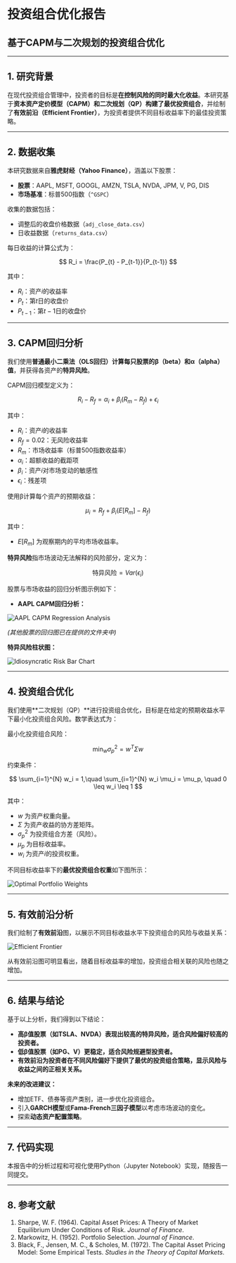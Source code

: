 # 投资组合优化报告

## 基于CAPM与二次规划的投资组合优化

---

## 1. 研究背景
在现代投资组合管理中，投资者的目标是**在控制风险的同时最大化收益**。本研究基于**资本资产定价模型（CAPM）**和**二次规划（QP）**构建了**最优投资组合**，并绘制了**有效前沿（Efficient Frontier）**，为投资者提供不同目标收益率下的最佳投资策略。

---

## 2. 数据收集
本研究数据来自**雅虎财经（Yahoo Finance）**，涵盖以下股票：
- **股票**：AAPL, MSFT, GOOGL, AMZN, TSLA, NVDA, JPM, V, PG, DIS
- **市场基准**：标普500指数（`^GSPC`）

收集的数据包括：
- 调整后的收盘价格数据（`adj_close_data.csv`）
- 日收益数据（`returns_data.csv`）

每日收益的计算公式为：

$$
R_i = \frac{P_{t} - P_{t-1}}{P_{t-1}}
$$

其中：
- $R_i$：资产$i$的收益率
- $P_t$：第$t$日的收盘价
- $P_{t-1}$：第$t-1$日的收盘价

---

## 3. CAPM回归分析
我们使用**普通最小二乘法（OLS回归）**计算每只股票的**β（beta）和α（alpha）值**，并获得各资产的**特异风险**。

CAPM回归模型定义为：

$$
R_i - R_f = \alpha_i + \beta_i (R_m - R_f) + \epsilon_i
$$

其中：
- $R_i$：资产$i$的收益率
- $R_f = 0.02$：无风险收益率
- $R_m$：市场收益率（标普500指数收益率）
- $\alpha_i$：超额收益的截距项
- $\beta_i$：资产$i$对市场变动的敏感性
- $\epsilon_i$：残差项

使用β计算每个资产的预期收益：

$$
\mu_i = R_f + \beta_i(E[R_m] - R_f)
$$

其中：
- $E[R_m]$ 为观察期内的平均市场收益率。

**特异风险**指市场波动无法解释的风险部分，定义为：

$$
\text{特异风险} = Var(\epsilon_i)
$$

股票与市场收益的回归分析图示例如下：

- **AAPL CAPM回归分析：**

![AAPL CAPM Regression Analysis](capm_regression_AAPL.png)

*(其他股票的回归图已在提供的文件夹中)*

**特异风险柱状图：**

![Idiosyncratic Risk Bar Chart](idiosyncratic_risk.png)

---

## 4. 投资组合优化
我们使用**二次规划（QP）**进行投资组合优化，目标是在给定的预期收益水平下最小化投资组合风险。数学表达式为：

最小化投资组合风险：

$$
\min_{w} \sigma_p^2 = w^T \Sigma w
$$

约束条件：

$$
\sum_{i=1}^{N} w_i = 1,\quad \sum_{i=1}^{N} w_i \mu_i = \mu_p, \quad 0 \leq w_i \leq 1
$$

其中：
- $w$ 为资产权重向量。
- $\Sigma$ 为资产收益的协方差矩阵。
- $\sigma_p^2$ 为投资组合方差（风险）。
- $\mu_p$ 为目标收益率。
- $w_i$ 为资产$i$的投资权重。

不同目标收益率下的**最优投资组合权重**如下图所示：

![Optimal Portfolio Weights](optimal_portfolio_weights.png)

---

## 5. 有效前沿分析
我们绘制了**有效前沿**图，以展示不同目标收益水平下投资组合的风险与收益关系：

![Efficient Frontier](efficient_frontier.png)

从有效前沿图可明显看出，随着目标收益率的增加，投资组合相关联的风险也随之增加。

---

## 6. 结果与结论
基于以上分析，我们得到以下结论：
- **高β值股票（如TSLA、NVDA）表现出较高的特异风险，适合风险偏好较高的投资者。**
- **低β值股票（如PG、V）更稳定，适合风险规避型投资者。**
- **有效前沿为投资者在不同风险偏好下提供了最优的投资组合策略，显示风险与收益之间的正相关关系。**

**未来的改进建议：**
- 增加ETF、债券等资产类别，进一步优化投资组合。
- 引入**GARCH模型**或**Fama-French三因子模型**以考虑市场波动的变化。
- 探索**动态资产配置策略**。

---

## 7. 代码实现
本报告中的分析过程和可视化使用Python（Jupyter Notebook）实现，随报告一同提交。

---

## 8. 参考文献
1. Sharpe, W. F. (1964). Capital Asset Prices: A Theory of Market Equilibrium Under Conditions of Risk. *Journal of Finance*.
2. Markowitz, H. (1952). Portfolio Selection. *Journal of Finance*.
3. Black, F., Jensen, M. C., & Scholes, M. (1972). The Capital Asset Pricing Model: Some Empirical Tests. *Studies in the Theory of Capital Markets*.

